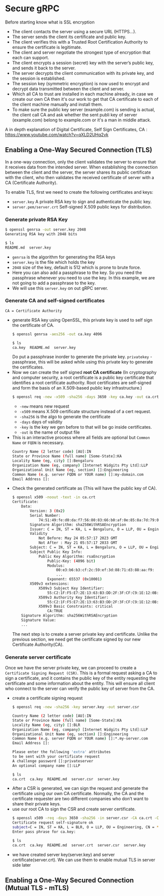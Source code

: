 # Secure gRPC

Before starting know what is SSL encryption

- The client contacts the server using a secure URL (HTTPS…).
- The server sends the client its certificate and public key.
- The client verifies this with a Trusted Root Certification Authority to ensure the certificate is legitimate.
- The client and server negotiate the strongest type of encryption that each can support.
- The client encrypts a session (secret) key with the server’s public key, and sends it back to the server.
- The server decrypts the client communication with its private key, and the session is established.
- The session key (symmetric encryption) is now used to encrypt and decrypt data transmitted between the client and server.
- Which all CA to trust are installed in each machine already, in case we create our own CA then it's our work to get that CA certificate to each of the client machine manually and install them.
- To make sure the public key server (example.com) is sending is actual, the client call CA and ask whether the sent publi key of server (example.com) belong to example.com or it's a man in middle attack. 

A in depth explanation of Digital Certificate, Self Sign Certificates, CA : https://www.youtube.com/watch?v=qXLD2UHq2vk

## Enabling a One-Way Secured Connection (TLS)
In a one-way connection, only the client validates the server to ensure that it receives data from the intended server. When establishing the connection between the client and the server, the server shares its public certificate with the client, who then validates the received certificate of server with a CA (Certificate Authority).

To enable TLS, first we need to create the following certificates and keys:
- `server.key` A private RSA key to sign and authenticate the public key.
- `server.pem/server.crt` Self-signed X.509 public keys for distribution.

### Generate private RSA Key
```bash
$ openssl genrsa -out server.key 2048
Generating RSA key with 2048 bits

$ ls
README.md  server.key
```

- `genrsa` is the algorithm for generating the RSA keys
- `server.key` is the file which holds the key
- `2048` size of the key, default is 512 which is prone to brute force.
- Here you can also add a passphrase to the key. So you need the passphrase whenever you need to use the key. In this example, we are not going to add a passphrase to the key.
- We will use this `server.key` on out gRPC server.

### Generate CA and self-signed certificates
`CA = Certificate Authority`
- generate RSA key using OpenSSL, this private key is used to self sign the certificate of CA.
  ```bash
  $ openssl genrsa -aes256 -out ca.key 4096

  $ ls
  ca.key  README.md  server.key
  ```
  Do put a passphrase inorder to generate the private key. `privatekey` - passphrase, this will be asked while using this private key to generate the certificates.
- Now we can create the self signed **root CA certificate** (In cryptography and computer security, a root certificate is a public key certificate that identifies a root certificate authority. Root certificates are self-signed and form the basis of an X.509-based public key infrastructure.)
  ```bash
  $ openssl req -new -x509 -sha256 -days 3650 -key ca.key -out ca.crt
  ```
  - `-new` means new request
  - `-x509` means X.509 certificate structure instead of a cert request.
  - `-sha256` is the algo to generate the certificate
  - `-days` days of validity
  - `-key` is the key we gen before to that will be go inside certificates.
  - `-out` is the name of output file
- This is an interactive process where all fields are optional but `Common Name` or `FQDN` is necessary.
  ```bash
  Country Name (2 letter code) [AU]:IN
  State or Province Name (full name) [Some-State]:KA
  Locality Name (eg, city) []:Bengaluru
  Organization Name (eg, company) [Internet Widgits Pty Ltd]:LLP
  Organizational Unit Name (eg, section) []:Engineering
  Common Name (e.g. server FQDN or YOUR name) []:my-domain.com
  Email Address []:
  ```
- Check the generated certificate as (This will have the public key of CA).
  ```bash
  $ openssl x509 -noout -text -in ca.crt 
  Certificate:
      Data:
          Version: 3 (0x2)
          Serial Number:
              74:51:49:fe:d0:da:f7:56:80:83:66:b0:af:0e:85:8a:7d:79:0b:c8
          Signature Algorithm: sha256WithRSAEncryption
          Issuer: C = IN, ST = KA, L = Bengaluru, O = LLP, OU = Engineering, CN = my-domain.com
          Validity
              Not Before: May 24 05:57:17 2023 GMT
              Not After : May 21 05:57:17 2033 GMT
          Subject: C = IN, ST = KA, L = Bengaluru, O = LLP, OU = Engineering, CN = my-domain.com
          Subject Public Key Info:
              Public Key Algorithm: rsaEncryption
                  Public-Key: (4096 bit)
                  Modulus:
                      00:e3:b6:b3:cf:2c:59:ef:3d:88:71:d3:88:aa:f9:
                      ...
                  Exponent: 65537 (0x10001)
          X509v3 extensions:
              X509v3 Subject Key Identifier: 
                  55:C2:1F:F5:E7:2E:13:63:B3:DD:2F:3F:CF:C9:1E:12:0B:15:84:A8
              X509v3 Authority Key Identifier: 
                  55:C2:1F:F5:E7:2E:13:63:B3:DD:2F:3F:CF:C9:1E:12:0B:15:84:A8
              X509v3 Basic Constraints: critical
                  CA:TRUE
      Signature Algorithm: sha256WithRSAEncryption
      Signature Value:
      ...
  ```
  The next step is to create a server private key and certificate. Unlike the previous section, we need get the certificate signed by our new Certificate Authority(CA).

### Generate server certificate
Once we have the server private key, we can proceed to create a `Certificate Signing Request (CSR)`. This is a formal request asking a CA to sign a certificate, and it contains the public key of the entity requesting the certificate and some information about the entity. This will ensure all client who connect to the server can verify the public key of server from the CA.

- create a certificate signing request
  ```bash
  $ openssl req -new -sha256 -key server.key -out server.csr

  Country Name (2 letter code) [AU]:IN
  State or Province Name (full name) [Some-State]:KA
  Locality Name (eg, city) []:BLR
  Organization Name (eg, company) [Internet Widgits Pty Ltd]:LLP
  Organizational Unit Name (eg, section) []:Engineering
  Common Name (e.g. server FQDN or YOUR name) []:*.my-server.com
  Email Address []:

  Please enter the following 'extra' attributes
  to be sent with your certificate request
  A challenge password []:privateserver
  An optional company name []:LLP

  $ ls
  ca.crt  ca.key  README.md  server.csr  server.key
  ```
- After a CSR is generated, we can sign the request and generate the certificate using our own CA certificate. Normally, the CA and the certificate requester are two different companies who don’t want to share their private keys. 
- use our root CA to sign the CSR and create server certificate.
  ```bash
  $ openssl x509 -req -days 3650 -sha256 -in server.csr -CA ca.crt -CAkey ca.key -set_serial 1 -out server.crt
  Certificate request self-signature ok
  subject=C = IN, ST = KA, L = BLR, O = LLP, OU = Engineering, CN = *.my-server.com
  Enter pass phrase for ca.key:

  $ ls
  ca.crt  ca.key  README.md  server.crt  server.csr  server.key
  ```
- we have created server key(server.key) and server certificate(server.crt). We can use them to enable mutual TLS in server side later

## Enabling a One-Way Secured Connection (Mutual TLS - mTLS)
